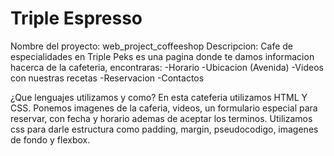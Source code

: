 # Triple Espresso

Nombre del proyecto: web_project_coffeeshop
Descripcion: Cafe de especialidades en Triple Peks es una pagina donde te damos informacion hacerca de la cafeteria, encontraras:
-Horario
-Ubicacion (Avenida)
-Videos con nuestras recetas
-Reservacion
-Contactos

¿Que lenguajes utilizamos y como?
En esta cateferia utilizamos HTML Y CSS. Ponemos imagenes de la caferia, videos, un formulario especial para reservar, con fecha y horario ademas de aceptar los terminos. Utilizamos css para darle estructura como padding, margin, pseudocodigo, imagenes de fondo y flexbox.
